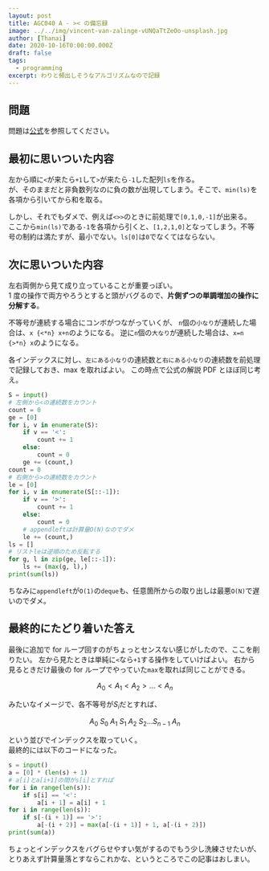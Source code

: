 ```yaml
---
layout: post
title: AGC040 A - >< の備忘録
image: ../../img/vincent-van-zalinge-vUNQaTtZeOo-unsplash.jpg
author: [Thanai]
date: 2020-10-16T0:00:00.000Z
draft: false
tags:
  - programming
excerpt: わりと頻出しそうなアルゴリズムなので記録
---
```


## 問題

問題は[公式](https://atcoder.jp/contests/agc040/tasks/agc040_a)を参照してください。

## 最初に思いついた内容

左から順に`<`が来たら`+1`して`>`が来たら`-1`した配列`ls`を作る。  
が、そのままだと非負数列なのに負の数が出現してしまう。そこで、`min(ls)`を各項から引いてから和を取る。

しかし、それでもダメで、例えば`<>>`のときに前処理で`[0,1,0,-1]`が出来る。  
ここから`min(ls)`である`-1`を各項から引くと、`[1,2,1,0]`となってしまう。不等号の制約は満たすが、最小でない。`ls[0]`は`0`でなくてはならない。

## 次に思いついた内容

左右両側から見て成り立っていることが重要っぽい。  
1 度の操作で両方やろうとすると頭がバグるので、**片側ずつの単調増加の操作に分解する**。

不等号が連続する場合にコンボがつながっていくが、
`n`個の`小なり`が連続した場合は、`x {<*n} x+n`のようになる。
逆に`n`個の`大なり`が連続した場合は、`x=n {>*n} x`のようになる。

各インデックスに対し、`左にある小なり`の連続数と`右にある小なり`の連続数を前処理で記録しておき、max を取ればよい。
この時点で公式の解説 PDF とほぼ同じ考え。

```py
S = input()
# 左側から<の連続数をカウント
count = 0
ge = [0]
for i, v in enumerate(S):
    if v == '<':
        count += 1
    else:
        count = 0
    ge += (count,)
count = 0
# 右側から>の連続数をカウント
le = [0]
for i, v in enumerate(S[::-1]):
    if v == '>':
        count += 1
    else:
        count = 0
    # appendleftは計算量O(N)なのでダメ
    le += (count,)
ls = []
# リストleは逆順のため反転する
for g, l in zip(ge, le[::-1]):
    ls += (max(g, l),)
print(sum(ls))
```

ちなみに`appendleft`が`O(1)`の`deque`も、任意箇所からの取り出しは最悪`O(N)`で遅いのでダメ。

## 最終的にたどり着いた答え

最後に追加で for ループ回すのがちょっとセンスない感じがしたので、ここを削りたい。
左から見たときは単純に`<`なら`+1`する操作をしていけばよい。
右から見るときだけ最後の for ループでやっていた`max`を取れば同じことができる。

$$A_0<A_1<A_2>\dots<A_n$$

みたいなイメージで、各不等号が$S_i$だとすれば、

$$A_0\ S_0\ A_1\ S_1\ A_2\ S_2\dots S_{n-1}\ A_n$$

という並びでインデックスを取っていく。  
最終的には以下のコードになった。

```py
s = input()
a = [0] * (len(s) + 1)
# a[i]とa[i+1]の間がs[i]とすれば
for i in range(len(s)):
    if s[i] == '<':
        a[i + 1] = a[i] + 1
for i in range(len(s)):
    if s[-(i + 1)] == '>':
        a[-(i + 2)] = max(a[-(i + 1)] + 1, a[-(i + 2)])
print(sum(a))
```

ちょっとインデックスをバグらせやすい気がするのでもう少し洗練させたいが、とりあえず計算量落とすならこれかな、というところでこの記事はおしまい。

